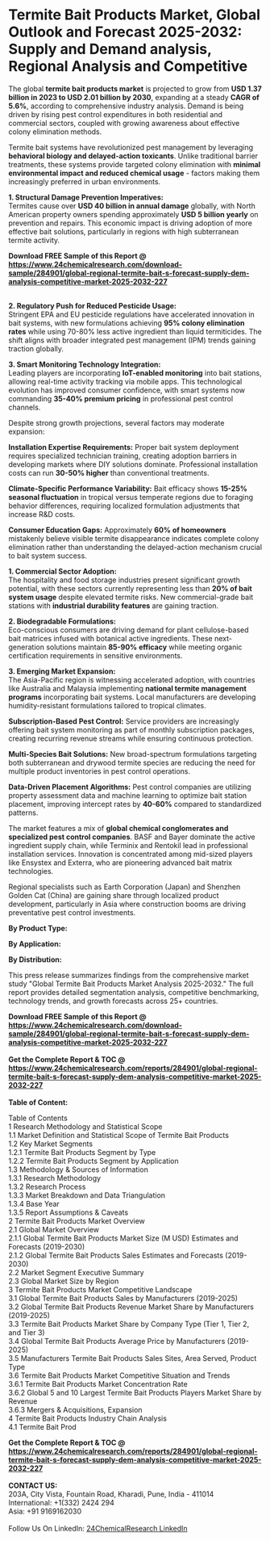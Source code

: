 <h1>Termite Bait Products Market, Global Outlook and Forecast 2025-2032: Supply and Demand analysis, Regional Analysis and Competitive</h1><p>The global <strong>termite bait products market</strong> is projected to grow from <strong>USD 1.37 billion in 2023 to USD 2.01 billion by 2030</strong>, expanding at a steady <strong>CAGR of 5.6%</strong>, according to comprehensive industry analysis. Demand is being driven by rising pest control expenditures in both residential and commercial sectors, coupled with growing awareness about effective colony elimination methods.</p><p>Termite bait systems have revolutionized pest management by leveraging <strong>behavioral biology and delayed-action toxicants</strong>. Unlike traditional barrier treatments, these systems provide targeted colony elimination with <strong>minimal environmental impact and reduced chemical usage</strong> - factors making them increasingly preferred in urban environments.</p><p><strong>1. Structural Damage Prevention Imperatives:</strong><br>
Termites cause over <strong>USD 40 billion in annual damage</strong> globally, with North American property owners spending approximately <strong>USD 5 billion yearly</strong> on prevention and repairs. This economic impact is driving adoption of more effective bait solutions, particularly in regions with high subterranean termite activity.</p><div><b>Download FREE Sample of this Report @ 
            <a href="https://www.24chemicalresearch.com/download-sample/284901/global-regional-termite-bait-s-forecast-supply-dem-analysis-competitive-market-2025-2032-227">
            https://www.24chemicalresearch.com/download-sample/284901/global-regional-termite-bait-s-forecast-supply-dem-analysis-competitive-market-2025-2032-227</a></b></div><br><p><strong>2. Regulatory Push for Reduced Pesticide Usage:</strong><br>
Stringent EPA and EU pesticide regulations have accelerated innovation in bait systems, with new formulations achieving <strong>95% colony elimination rates</strong> while using 70-80% less active ingredient than liquid termiticides. The shift aligns with broader integrated pest management (IPM) trends gaining traction globally.</p><p><strong>3. Smart Monitoring Technology Integration:</strong><br>
Leading players are incorporating <strong>IoT-enabled monitoring</strong> into bait stations, allowing real-time activity tracking via mobile apps. This technological evolution has improved consumer confidence, with smart systems now commanding <strong>35-40% premium pricing</strong> in professional pest control channels.</p><p>Despite strong growth projections, several factors may moderate expansion:</p><p><strong>Installation Expertise Requirements:</strong> Proper bait system deployment requires specialized technician training, creating adoption barriers in developing markets where DIY solutions dominate. Professional installation costs can run <strong>30-50% higher</strong> than conventional treatments.</p><p><strong>Climate-Specific Performance Variability:</strong> Bait efficacy shows <strong>15-25% seasonal fluctuation</strong> in tropical versus temperate regions due to foraging behavior differences, requiring localized formulation adjustments that increase R&amp;D costs.</p><p><strong>Consumer Education Gaps:</strong> Approximately <strong>60% of homeowners</strong> mistakenly believe visible termite disappearance indicates complete colony elimination rather than understanding the delayed-action mechanism crucial to bait system success.</p><p><strong>1. Commercial Sector Adoption:</strong><br>
The hospitality and food storage industries present significant growth potential, with these sectors currently representing less than <strong>20% of bait system usage</strong> despite elevated termite risks. New commercial-grade bait stations with <strong>industrial durability features</strong> are gaining traction.</p><p><strong>2. Biodegradable Formulations:</strong><br>
Eco-conscious consumers are driving demand for plant cellulose-based bait matrices infused with botanical active ingredients. These next-generation solutions maintain <strong>85-90% efficacy</strong> while meeting organic certification requirements in sensitive environments.</p><p><strong>3. Emerging Market Expansion:</strong><br>
The Asia-Pacific region is witnessing accelerated adoption, with countries like Australia and Malaysia implementing <strong>national termite management programs</strong> incorporating bait systems. Local manufacturers are developing humidity-resistant formulations tailored to tropical climates.</p><p><strong>Subscription-Based Pest Control:</strong> Service providers are increasingly offering bait system monitoring as part of monthly subscription packages, creating recurring revenue streams while ensuring continuous protection.</p><p><strong>Multi-Species Bait Solutions:</strong> New broad-spectrum formulations targeting both subterranean and drywood termite species are reducing the need for multiple product inventories in pest control operations.</p><p><strong>Data-Driven Placement Algorithms:</strong> Pest control companies are utilizing property assessment data and machine learning to optimize bait station placement, improving intercept rates by <strong>40-60%</strong> compared to standardized patterns.</p><p>The market features a mix of <strong>global chemical conglomerates and specialized pest control companies</strong>. BASF and Bayer dominate the active ingredient supply chain, while Terminix and Rentokil lead in professional installation services. Innovation is concentrated among mid-sized players like Ensystex and Exterra, who are pioneering advanced bait matrix technologies.</p><p>Regional specialists such as Earth Corporation (Japan) and Shenzhen Golden Cat (China) are gaining share through localized product development, particularly in Asia where construction booms are driving preventative pest control investments.</p><p><strong>By Product Type:</strong></p><p><strong>By Application:</strong></p><p><strong>By Distribution:</strong></p><p>This press release summarizes findings from the comprehensive market study "Global Termite Bait Products Market Analysis 2025-2032." The full report provides detailed segmentation analysis, competitive benchmarking, technology trends, and growth forecasts across 25+ countries.</p><div><b>Download FREE Sample of this Report @ 
            <a href="https://www.24chemicalresearch.com/download-sample/284901/global-regional-termite-bait-s-forecast-supply-dem-analysis-competitive-market-2025-2032-227">
            https://www.24chemicalresearch.com/download-sample/284901/global-regional-termite-bait-s-forecast-supply-dem-analysis-competitive-market-2025-2032-227</a></b></div><br><div><b>Get the Complete Report & TOC @ 
            <a href="https://www.24chemicalresearch.com/reports/284901/global-regional-termite-bait-s-forecast-supply-dem-analysis-competitive-market-2025-2032-227">
            https://www.24chemicalresearch.com/reports/284901/global-regional-termite-bait-s-forecast-supply-dem-analysis-competitive-market-2025-2032-227</a></b></div><br>
            <b>Table of Content:</b><p>Table of Contents<br />
1 Research Methodology and Statistical Scope<br />
1.1 Market Definition and Statistical Scope of Termite Bait Products<br />
1.2 Key Market Segments<br />
1.2.1 Termite Bait Products Segment by Type<br />
1.2.2 Termite Bait Products Segment by Application<br />
1.3 Methodology & Sources of Information<br />
1.3.1 Research Methodology<br />
1.3.2 Research Process<br />
1.3.3 Market Breakdown and Data Triangulation<br />
1.3.4 Base Year<br />
1.3.5 Report Assumptions & Caveats<br />
2 Termite Bait Products Market Overview<br />
2.1 Global Market Overview<br />
2.1.1 Global Termite Bait Products Market Size (M USD) Estimates and Forecasts (2019-2030)<br />
2.1.2 Global Termite Bait Products Sales Estimates and Forecasts (2019-2030)<br />
2.2 Market Segment Executive Summary<br />
2.3 Global Market Size by Region<br />
3 Termite Bait Products Market Competitive Landscape<br />
3.1 Global Termite Bait Products Sales by Manufacturers (2019-2025)<br />
3.2 Global Termite Bait Products Revenue Market Share by Manufacturers (2019-2025)<br />
3.3 Termite Bait Products Market Share by Company Type (Tier 1, Tier 2, and Tier 3)<br />
3.4 Global Termite Bait Products Average Price by Manufacturers (2019-2025)<br />
3.5 Manufacturers Termite Bait Products Sales Sites, Area Served, Product Type<br />
3.6 Termite Bait Products Market Competitive Situation and Trends<br />
3.6.1 Termite Bait Products Market Concentration Rate<br />
3.6.2 Global 5 and 10 Largest Termite Bait Products Players Market Share by Revenue<br />
3.6.3 Mergers & Acquisitions, Expansion<br />
4 Termite Bait Products Industry Chain Analysis<br />
4.1 Termite Bait Prod</p><div><b>Get the Complete Report & TOC @ 
            <a href="https://www.24chemicalresearch.com/reports/284901/global-regional-termite-bait-s-forecast-supply-dem-analysis-competitive-market-2025-2032-227">
            https://www.24chemicalresearch.com/reports/284901/global-regional-termite-bait-s-forecast-supply-dem-analysis-competitive-market-2025-2032-227</a></b></div><br><b>CONTACT US:</b><br>
            203A, City Vista, Fountain Road, Kharadi, Pune, India - 411014<br>
            International: +1(332) 2424 294<br>
            Asia: +91 9169162030 <br><br>
            Follow Us On LinkedIn: <a href="https://www.linkedin.com/company/24chemicalresearch/">24ChemicalResearch LinkedIn</a>